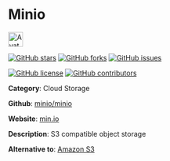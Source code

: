 
# Minio 

<a href="https://min.io/"><img src="https://icons.duckduckgo.com/ip3/min.io.ico" alt="Avatar" width="30" height="30" /></a>

[![GitHub stars](https://img.shields.io/github/stars/minio/minio.svg?style=social&label=Star&maxAge=2592000)](https://GitHub.com/minio/minio/stargazers/) [![GitHub forks](https://img.shields.io/github/forks/minio/minio.svg?style=social&label=Fork&maxAge=2592000)](https://GitHub.com/minio/minio/network/) [![GitHub issues](https://img.shields.io/github/issues/minio/minio.svg)](https://GitHub.com/Nminio/minio/issues/)

[![GitHub license](https://img.shields.io/github/license/minio/minio.svg)](https://github.com/minio/minio/blob/master/LICENSE) [![GitHub contributors](https://img.shields.io/github/contributors/minio/minio.svg)](https://GitHub.com/minio/minio/graphs/contributors/) 

**Category**: Cloud Storage

**Github**: [minio/minio](https://github.com/minio/minio)

**Website**: [min.io](https://min.io/)

**Description**:
S3 compatible object storage

**Alternative to**: [Amazon S3](https://aws.amazon.com/s3/)
